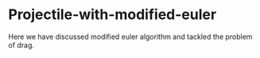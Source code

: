 # Projectile-with-modified-euler
Here we have discussed modified euler algorithm and tackled the problem of drag. 
